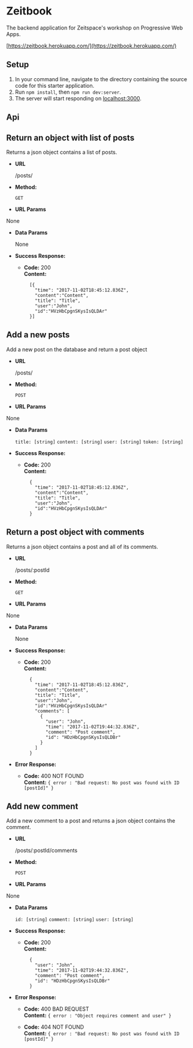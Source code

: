 # Zeitbook

The backend application for Zeitspace's workshop on Progressive Web Apps.

[https://zeitbook.herokuapp.com/](https://zeitbook.herokuapp.com/)

## Setup

1. In your command line, navigate to the directory containing the source code for this starter application.
1. Run `npm install`, then `npm run dev:server`.
1. The server will start responding on [localhost:3000](localhost:3000).

## Api

**Return an object with list of posts**
----
  Returns a json object contains a list of posts.

* **URL**

  /posts/

* **Method:**

  `GET`

*  **URL Params**

  None

* **Data Params**

  None

* **Success Response:**

  * **Code:** 200 <br />
    **Content:**
    ```
      [{
        "time": "2017-11-02T18:45:12.836Z",
        "content":"Content",
        "title": "Title",
        "user":"John",
        "id":"HVzHbCpgnSKysIsQLDAr"
      }]
    ```

**Add a new posts**
----
  Add a new post on the database and return a post object

* **URL**

  /posts/

* **Method:**

  `POST`

*  **URL Params**

  None

* **Data Params**

  `title: [string]`
  `content: [string]`
  `user: [string]`
  `token: [string]`

* **Success Response:**

  * **Code:** 200 <br />
    **Content:**
    ```
      {
        "time": "2017-11-02T18:45:12.836Z",
        "content":"Content",
        "title": "Title",
        "user":"John",
        "id":"HVzHbCpgnSKysIsQLDAr"
      }
    ```

**Return a post object with comments**
----
  Returns a json object contains a post and all of its comments.

* **URL**

  /posts/:postId

* **Method:**

  `GET`

*  **URL Params**

  None

* **Data Params**

  None

* **Success Response:**

  * **Code:** 200 <br />
    **Content:**
    ```
      {
        "time": "2017-11-02T18:45:12.836Z",
        "content":"Content",
        "title": "Title",
        "user":"John",
        "id":"HVzHbCpgnSKysIsQLDAr"
        "comments": [
          {
            "user": "John",
            "time": "2017-11-02T19:44:32.836Z",
            "comment": "Post comment",
            "id": "HDzHbCpgnSKysIsQLDBr"
          }
        ]
      }
    ```

* **Error Response:**

  * **Code:** 400 NOT FOUND <br />
    **Content:** `{ error : "Bad request: No post was found with ID [postId]" }`

**Add new comment**
----
  Add a new comment to a post and returns a json object contains the comment.

* **URL**

  /posts/:postId/comments

* **Method:**

  `POST`

*  **URL Params**

  None

* **Data Params**

  `id: [string]`
  `comment: [string]`
  `user: [string]`

* **Success Response:**

  * **Code:** 200 <br />
    **Content:**
    ```
      {
        "user": "John",
        "time": "2017-11-02T19:44:32.836Z",
        "comment": "Post comment",
        "id": "HDzHbCpgnSKysIsQLDBr"
      }
    ```

* **Error Response:**

  * **Code:** 400 BAD REQUEST <br />
    **Content:** `{ error : "Object requires comment and user" }`

  * **Code:** 404 NOT FOUND <br />
    **Content:** `{ error : "Bad request: No post was found with ID [postId]" }`
